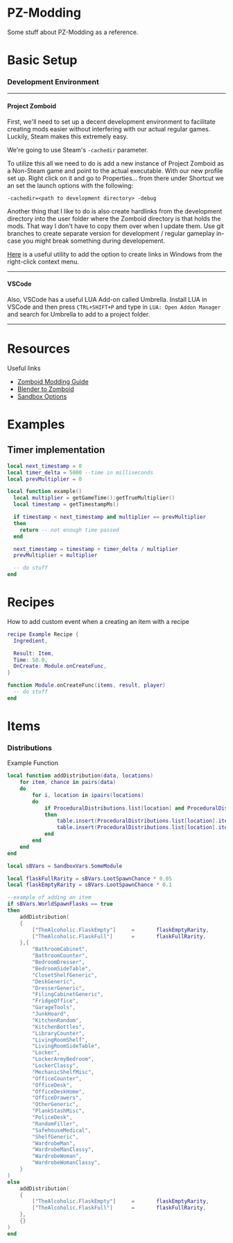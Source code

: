 # PZ-Modding
Some stuff about PZ-Modding as a reference.

# Basic Setup

### Development Environment
---
#### Project Zomboid

First, we'll need to set up a decent development environment to facilitate creating mods easier without interfering with our actual regular games.
Luckily, Steam makes this extremely easy.

We're going to use Steam's `-cachedir` parameter.

To utilize this all we need to do is add a new instance of Project Zomboid as a Non-Steam game and point to the actual executable.
With our new profile set up. Right click on it and go to Properties... from there under Shortcut we an set the launch options with the following:

```-cachedir=<path to development directory> -debug```

Another thing that I like to do is also create hardlinks from the development directory into the user folder where the Zomboid directory is that holds the mods.
That way I don't have to copy them over when I update them. Use git branches to create separate version for development / regular gameplay in-case you might break something during developement.

[Here](https://schinagl.priv.at/nt/hardlinkshellext/linkshellextension.html) is a useful utility to add the option to create links in Windows from the right-click context menu.

---
#### VSCode

Also, VSCode has a useful LUA Add-on called Umbrella.
Install LUA in VSCode and then press `CTRL+SHIFT+P` and type in `LUA: Open Addon Manager` and search for Umbrella to add to a project folder.

---
# Resources

Useful links

- [Zomboid Modding Guide](https://github.com/FWolfe/Zomboid-Modding-Guide)
- [Blender to Zomboid](https://theindiestone.com/forums/index.php?/topic/37647-the-one-stop-shop-for-3d-modeling-from-blender-to-zomboid/)
- [Sandbox Options](https://github.com/demiurgeQuantified/PZModdingGuides/blob/main/guides/SandboxOptions.md)

# Examples

Timer implementation
---
```lua
local next_timestamp = 0
local timer_delta = 5000 --time in milliseconds
local prevMultiplier = 0

local function example()
  local multiplier = getGameTime():getTrueMultiplier()
  local timestamp = getTimestampMs()

  if timestamp < next_timestamp and multiplier == prevMultiplier
  then
    return -- not enough time passed
  end

  next_timestamp = timestamp + timer_delta / multiplier
  prevMultiplier = multiplier

  -- do stuff
end
```

# Recipes
How to add custom event when a creating an item with a recipe

```lua
recipe Example Recipe {
  Ingredient,

  Result: Item,
  Time: 50.0,
  OnCreate: Module.onCreateFunc,
}

function Module.onCreateFunc(items, result, player)
  -- do stuff
end
```
# Items

### Distributions

Example Function
```lua
local function addDistribution(data, locations)   
    for item, chance in pairs(data)
	do
		for i, location in ipairs(locations)
		do
			if ProceduralDistributions.list[location] and ProceduralDistributions.list[location].items
			then
				table.insert(ProceduralDistributions.list[location].items, item);
				table.insert(ProceduralDistributions.list[location].items, chance);
			end
		end
	end
end

local sBVars = SandboxVars.SomeModule

local flaskFullRarity = sBVars.LootSpawnChance * 0.05
local flaskEmptyRarity = sBVars.LootSpawnChance * 0.1

--example of adding an item
if sBVars.WorldSpawnFlasks == true
then
    addDistribution(
    {
        ["TheAlcoholic.FlaskEmpty"]     =       flaskEmptyRarity,
        ["TheAlcoholic.FlaskFull"]      =       flaskFullRarity,
    },{
        "BathroomCabinet",
        "BathroomCounter",
        "BedroomDresser",
        "BedroomSideTable",
        "ClosetShelfGeneric",
        "DeskGeneric",
        "DresserGeneric",
        "FilingCabinetGeneric",
        "FridgeOffice",
        "GarageTools",
        "JunkHoard",
        "KitchenRandom",
        "KitchenBottles",
        "LibraryCounter",
        "LivingRoomShelf",
        "LivingRoomSideTable",
        "Locker",
        "LockerArmyBedroom",
        "LockerClassy",
        "MechanicShelfMisc",
        "OfficeCounter",
        "OfficeDesk",
        "OfficeDeskHome",
        "OfficeDrawers",
        "OtherGeneric",
        "PlankStashMisc",
        "PoliceDesk",
        "RandomFiller",
        "SafehouseMedical",
        "ShelfGeneric",
        "WardrobeMan",
        "WardrobeManClassy",
        "WardrobeWoman",
        "WardrobeWomanClassy",
    }
)
else
    addDistribution(
    {
        ["TheAlcoholic.FlaskEmpty"]     =       flaskEmptyRarity,
        ["TheAlcoholic.FlaskFull"]      =       flaskFullRarity,
    },
    {}
)
end
```

